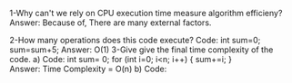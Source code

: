 1-Why can't we rely on CPU execution time measure algorithm efficieny?
Answer: Because of, There are many external factors.

2-How many operations does this code execute?
Code: int sum=0;
      sum=sum+5;
Answer: O(1)
3-Give give the final time complexity of the code.
a) Code: int sum= 0;
      for (int i=0; i<n; i++) {
          sum+=i;
      }    
Answer: Time Complexity = O(n)
b) Code:       
